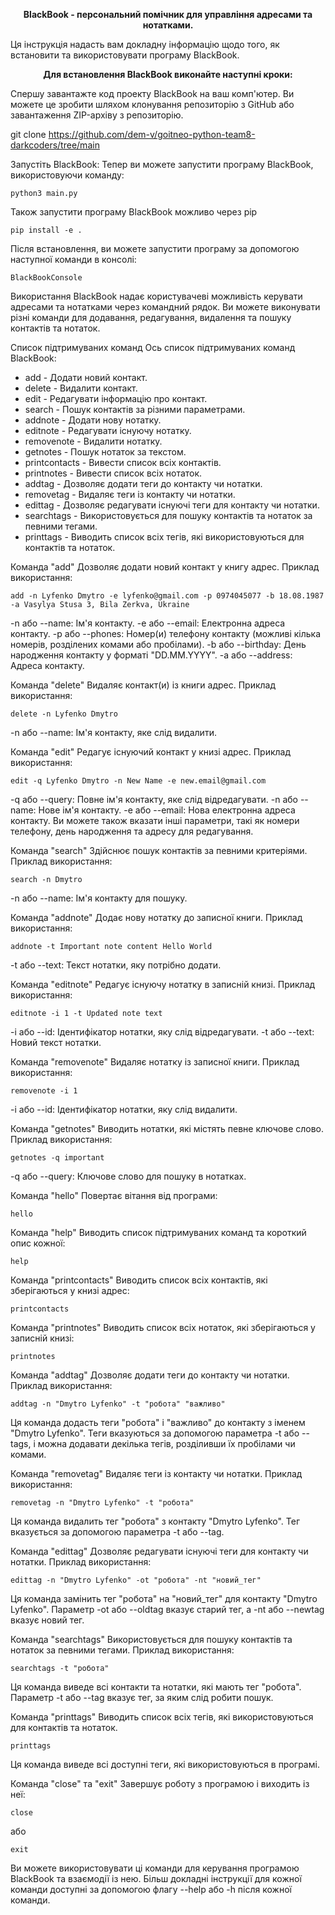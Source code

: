 <p align="center"><b>BlackBook - персональний помічник для управління адресами та нотатками.</b></p> Ця інструкція надасть вам докладну інформацію щодо того, як встановити та використовувати програму BlackBook.

<p align="center"><b>Для встановлення BlackBook виконайте наступні кроки:</b></p> 

Спершу завантажте код проекту BlackBook на ваш комп'ютер. Ви можете це зробити шляхом клонування репозиторію з GitHub або завантаження ZIP-архіву з репозиторію.

git clone https://github.com/dem-v/goitneo-python-team8-darkcoders/tree/main

Запустіть BlackBook: Тепер ви можете запустити програму BlackBook, використовуючи команду:

```shell
python3 main.py
```

Також запустити програму BlackBook можливо через pip

```shell
pip install -e .
```

Після встановлення, ви можете запустити програму за допомогою наступної команди в консолі:

```shell
BlackBookConsole
```
Використання
BlackBook надає користувачеві можливість керувати адресами та нотатками через командний рядок. Ви можете виконувати різні команди для додавання, редагування, видалення та пошуку контактів та нотаток.

Список підтримуваних команд
Ось список підтримуваних команд BlackBook:

- add - Додати новий контакт.
- delete - Видалити контакт.
- edit - Редагувати інформацію про контакт.
- search - Пошук контактів за різними параметрами.
- addnote - Додати нову нотатку.
- editnote - Редагувати існуючу нотатку.
- removenote - Видалити нотатку.
- getnotes - Пошук нотаток за текстом.
- printcontacts - Вивести список всіх контактів.
- printnotes - Вивести список всіх нотаток.
- addtag - Дозволяє додати теги до контакту чи нотатки.
- removetag - Видаляє теги із контакту чи нотатки.
- edittag - Дозволяє редагувати існуючі теги для контакту чи нотатки.
- searchtags - Використовується для пошуку контактів та нотаток за певними тегами.
- printtags - Виводить список всіх тегів, які використовуються для контактів та нотаток.

Команда "add"
Дозволяє додати новий контакт у книгу адрес. Приклад використання:

```shell
add -n Lyfenko Dmytro -e lyfenko@gmail.com -p 0974045077 -b 18.08.1987 -a Vasylya Stusa 3, Bila Zerkva, Ukraine
```

-n або --name: Ім'я контакту.
-e або --email: Електронна адреса контакту.
-p або --phones: Номер(и) телефону контакту (можливі кілька номерів, розділених комами або пробілами).
-b або --birthday: День народження контакту у форматі "DD.MM.YYYY".
-a або --address: Адреса контакту.

Команда "delete"
Видаляє контакт(и) із книги адрес. Приклад використання:

```shell
delete -n Lyfenko Dmytro
```

-n або --name: Ім'я контакту, яке слід видалити.

Команда "edit"
Редагує існуючий контакт у книзі адрес. Приклад використання:

```shell
edit -q Lyfenko Dmytro -n New Name -e new.email@gmail.com
```

-q або --query: Повне ім'я контакту, яке слід відредагувати.
-n або --name: Нове ім'я контакту.
-e або --email: Нова електронна адреса контакту.
Ви можете також вказати інші параметри, такі як номери телефону, день народження та адресу для редагування.

Команда "search"
Здійснює пошук контактів за певними критеріями. Приклад використання:

```shell
search -n Dmytro
```

-n або --name: Ім'я контакту для пошуку.

Команда "addnote"
Додає нову нотатку до записної книги. Приклад використання:

```shell
addnote -t Important note content Hello World
```

-t або --text: Текст нотатки, яку потрібно додати.

Команда "editnote"
Редагує існуючу нотатку в записній книзі. Приклад використання:

```shell
editnote -i 1 -t Updated note text
```

-i або --id: Ідентифікатор нотатки, яку слід відредагувати.
-t або --text: Новий текст нотатки.

Команда "removenote"
Видаляє нотатку із записної книги. Приклад використання:

```shell
removenote -i 1
```

-i або --id: Ідентифікатор нотатки, яку слід видалити.

Команда "getnotes"
Виводить нотатки, які містять певне ключове слово. Приклад використання:

```shell
getnotes -q important
```

-q або --query: Ключове слово для пошуку в нотатках.

Команда "hello"
Повертає вітання від програми:

```shell
hello
```

Команда "help"
Виводить список підтримуваних команд та короткий опис кожної:

```shell
help
```

Команда "printcontacts"
Виводить список всіх контактів, які зберігаються у книзі адрес:

```shell
printcontacts
```

Команда "printnotes"
Виводить список всіх нотаток, які зберігаються у записній книзі:

```shell
printnotes
```

Команда "addtag"
Дозволяє додати теги до контакту чи нотатки. Приклад використання:

```shell
addtag -n "Dmytro Lyfenko" -t "робота" "важливо"
```

Ця команда додасть теги "робота" і "важливо" до контакту з іменем "Dmytro Lyfenko". Теги вказуються за допомогою параметра -t або --tags, і можна додавати декілька тегів, розділивши їх пробілами чи комами.

Команда "removetag"
Видаляє теги із контакту чи нотатки. Приклад використання:

```shell
removetag -n "Dmytro Lyfenko" -t "робота"
```

Ця команда видалить тег "робота" з контакту "Dmytro Lyfenko". Тег вказується за допомогою параметра -t або --tag.

Команда "edittag"
Дозволяє редагувати існуючі теги для контакту чи нотатки. Приклад використання:

```shell
edittag -n "Dmytro Lyfenko" -ot "робота" -nt "новий_тег"
```

Ця команда замінить тег "робота" на "новий_тег" для контакту "Dmytro Lyfenko". Параметр -ot або --oldtag вказує старий тег, а -nt або --newtag вказує новий тег.

Команда "searchtags"
Використовується для пошуку контактів та нотаток за певними тегами. Приклад використання:

```shell
searchtags -t "робота"
```

Ця команда виведе всі контакти та нотатки, які мають тег "робота". Параметр -t або --tag вказує тег, за яким слід робити пошук.

Команда "printtags"
Виводить список всіх тегів, які використовуються для контактів та нотаток.

```shell
printtags
```

Ця команда виведе всі доступні теги, які використовуються в програмі.

Команда "close" та "exit"
Завершує роботу з програмою і виходить із неї:

```shell
close
```

або

```shell
exit
```

Ви можете використовувати ці команди для керування програмою BlackBook та взаємодії із нею. Більш докладні інструкції для кожної команди доступні за допомогою флагу --help або -h після кожної команди.